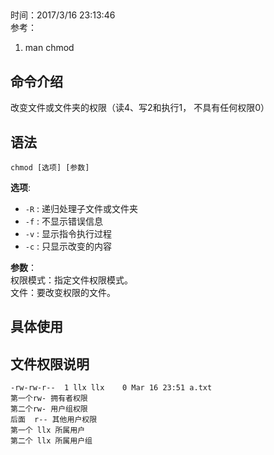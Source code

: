 ##  
时间：2017/3/16 23:13:46   
参考：  
1.  man chmod

## 命令介绍
改变文件或文件夹的权限（读4、写2和执行1， 不具有任何权限0）

## 语法

	chmod [选项] [参数]
**选项**:    

* `-R` : 递归处理子文件或文件夹
* `-f` : 不显示错误信息
* `-v` : 显示指令执行过程
* `-c` : 只显示改变的内容



**参数**：  
权限模式：指定文件权限模式。   
文件：要改变权限的文件。
## 具体使用

## 文件权限说明

	-rw-rw-r--  1 llx llx    0 Mar 16 23:51 a.txt
	第一个rw- 拥有者权限
	第二个rw- 用户组权限
	后面  r-- 其他用户权限
	第一个 llx 所属用户
	第二个 llx 所属用户组
